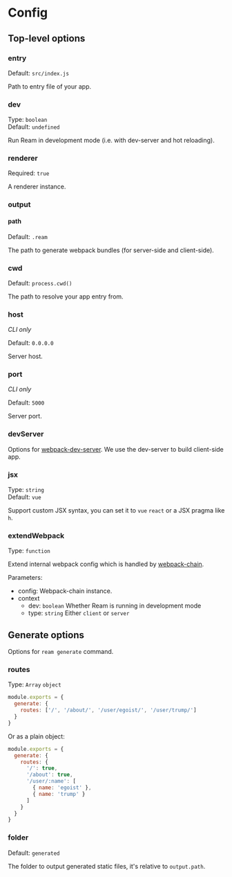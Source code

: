 # Config

## Top-level options

### entry

Default: `src/index.js`

Path to entry file of your app.

### dev

Type: `boolean`<br>
Default: `undefined`

Run Ream in development mode (i.e. with dev-server and hot reloading).

### renderer

Required: `true`

A renderer instance.

### output

#### path

Default: `.ream`

The path to generate webpack bundles (for server-side and client-side).

### cwd

Default: `process.cwd()`

The path to resolve your app entry from.

### host

*CLI only*

Default: `0.0.0.0`

Server host.

### port

*CLI only*

Default: `5000`

Server port.

### devServer

Options for [webpack-dev-server](https://webpack.js.org/configuration/dev-server/#devserver). We use the dev-server to build client-side app.

### jsx

Type: `string`<br>
Default: `vue`

Support custom JSX syntax, you can set it to `vue` `react` or a JSX pragma like `h`.

### extendWebpack

Type: `function`

Extend internal webpack config which is handled by [webpack-chain](https://github.com/mozilla-neutrino/webpack-chain).


Parameters:

- config: Webpack-chain instance.
- context
  - dev: `boolean` Whether Ream is running in development mode
  - type: `string` Either `client` or `server`

## Generate options

Options for `ream generate` command.

### routes

Type: `Array` `object`

```js
module.exports = {
  generate: {
    routes: ['/', '/about/', '/user/egoist/', '/user/trump/']
  }
}
```

Or as a plain object:

```js
module.exports = {
  generate: {
    routes: {
      '/': true,
      '/about': true,
      '/user/:name': [
        { name: 'egoist' },
        { name: 'trump' }
      ]
    }
  }
}
```

### folder

Default: `generated`

The folder to output generated static files, it's relative to `output.path`.
